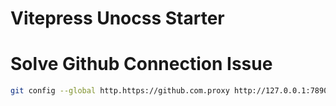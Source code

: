 # Vitepress Unocss Starter
# Solve Github Connection Issue
```bash
git config --global http.https://github.com.proxy http://127.0.0.1:7890
```
